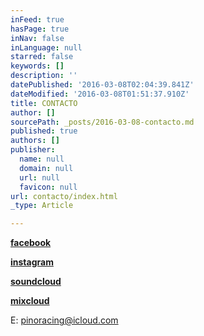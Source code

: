 ```yaml
---
inFeed: true
hasPage: true
inNav: false
inLanguage: null
starred: false
keywords: []
description: ''
datePublished: '2016-03-08T02:04:39.841Z'
dateModified: '2016-03-08T01:51:37.910Z'
title: CONTACTO
author: []
sourcePath: _posts/2016-03-08-contacto.md
published: true
authors: []
publisher:
  name: null
  domain: null
  url: null
  favicon: null
url: contacto/index.html
_type: Article

---
```

**[facebook][0]**

**[instagram][1]**

**[soundcloud][2]**

**[mixcloud][3]**

E: pinoracing@icloud.com

[0]: https://www.facebook.com/djpino71/
[1]: https://www.instagram.com/pino_dj/
[2]: https://soundcloud.com/pinoracing
[3]: https://www.mixcloud.com/pinoracing/